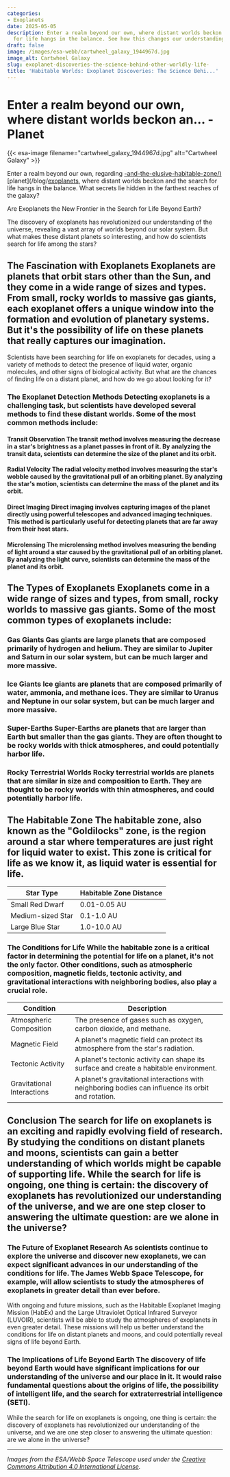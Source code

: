 ```yaml
---
categories:
- Exoplanets
date: 2025-05-05
description: Enter a realm beyond our own, where distant worlds beckon and the search
  for life hangs in the balance. See how this changes our understanding.
draft: false
image: /images/esa-webb/cartwheel_galaxy_1944967d.jpg
image_alt: Cartwheel Galaxy
slug: exoplanet-discoveries-the-science-behind-other-worldly-life-
title: 'Habitable Worlds: Exoplanet Discoveries: The Science Behi...'
---
```


# Enter a realm beyond our own, where distant worlds beckon an... - Planet
{{< esa-image filename="cartwheel_galaxy_1944967d.jpg" alt="Cartwheel Galaxy" >}}



Enter a realm beyond our own, regarding [-and-the-elusive-habitable-zone/)](/blog/exoplanets-in-the-habitable-zone-a-new-era-in-the-search-for) [planet](/blog/[exoplanets](/blog/the-cosmic-dance-of-exoplanets-and-habitable-zones), where distant worlds beckon and the search for life hangs in the balance. What secrets lie hidden in the farthest reaches of the galaxy?

Are Exoplanets the New Frontier in the Search for Life Beyond Earth?

 The discovery of exoplanets has revolutionized our understanding of the universe, revealing a vast array of worlds beyond our solar system. But what makes these distant planets so interesting, and how do scientists search for life among the stars?

 ## The Fascination with Exoplanets Exoplanets are planets that orbit stars other than the Sun, and they come in a wide range of sizes and types. From small, rocky worlds to massive gas giants, each exoplanet offers a unique window into the formation and evolution of planetary systems. But it's the possibility of life on these planets that really captures our imagination.

 Scientists have been searching for life on exoplanets for decades, using a variety of methods to detect the presence of liquid water, organic molecules, and other signs of biological activity. But what are the chances of finding life on a distant planet, and how do we go about looking for it?

 ### The Exoplanet Detection Methods Detecting exoplanets is a challenging task, but scientists have developed several methods to find these distant worlds. Some of the most common methods include:

 #### Transit Observation The transit method involves measuring the decrease in a star's brightness as a planet passes in front of it. By analyzing the transit data, scientists can determine the size of the planet and its orbit.

 #### Radial Velocity The radial velocity method involves measuring the star's wobble caused by the gravitational pull of an orbiting planet. By analyzing the star's motion, scientists can determine the mass of the planet and its orbit.

 #### Direct Imaging Direct imaging involves capturing images of the planet directly using powerful telescopes and advanced imaging techniques. This method is particularly useful for detecting planets that are far away from their host stars.

 #### Microlensing The microlensing method involves measuring the bending of light around a star caused by the gravitational pull of an orbiting planet. By analyzing the light curve, scientists can determine the mass of the planet and its orbit.

 ## The Types of Exoplanets Exoplanets come in a wide range of sizes and types, from small, rocky worlds to massive gas giants. Some of the most common types of exoplanets include:

 ### Gas Giants Gas giants are large planets that are composed primarily of hydrogen and helium. They are similar to Jupiter and Saturn in our solar system, but can be much larger and more massive.

 ### Ice Giants Ice giants are planets that are composed primarily of water, ammonia, and methane ices. They are similar to Uranus and Neptune in our solar system, but can be much larger and more massive.

 ### Super-Earths Super-Earths are planets that are larger than Earth but smaller than the gas giants. They are often thought to be rocky worlds with thick atmospheres, and could potentially harbor life.

 ### Rocky Terrestrial Worlds Rocky terrestrial worlds are planets that are similar in size and composition to Earth. They are thought to be rocky worlds with thin atmospheres, and could potentially harbor life.

 ## The Habitable Zone The habitable zone, also known as the "Goldilocks" zone, is the region around a star where temperatures are just right for liquid water to exist. This zone is critical for life as we know it, as liquid water is essential for life.

 | Star Type | Habitable Zone Distance |
| --- | --- |
| Small Red Dwarf | 0.01-0.05 AU |
| Medium-sized Star | 0.1-1.0 AU |
| Large Blue Star | 1.0-10.0 AU | The habitable zone depends on the star's size, age, and brightness, as well as the planet's atmospheric composition and magnetic field. Scientists use various models to determine the habitable zone for a given star and planet system.

 ### The Conditions for Life While the habitable zone is a critical factor in determining the potential for life on a planet, it's not the only factor. Other conditions, such as atmospheric composition, magnetic fields, tectonic activity, and gravitational interactions with neighboring bodies, also play a crucial role.

 | Condition | Description |
| --- | --- |
| Atmospheric Composition | The presence of gases such as oxygen, carbon dioxide, and methane. |
| Magnetic Field | A planet's magnetic field can protect its atmosphere from the star's radiation. |
| Tectonic Activity | A planet's tectonic activity can shape its surface and create a habitable environment. |
| Gravitational Interactions | A planet's gravitational interactions with neighboring bodies can influence its orbit and rotation. | By studying these conditions, scientists can gain a better understanding of which planets might be capable of supporting life.

 ## Conclusion The search for life on exoplanets is an exciting and rapidly evolving field of research. By studying the conditions on distant planets and moons, scientists can gain a better understanding of which worlds might be capable of supporting life. While the search for life is ongoing, one thing is certain: the discovery of exoplanets has revolutionized our understanding of the universe, and we are one step closer to answering the ultimate question: are we alone in the universe?

 ### The Future of Exoplanet Research As scientists continue to explore the universe and discover new exoplanets, we can expect significant advances in our understanding of the conditions for life. The James Webb Space Telescope, for example, will allow scientists to study the atmospheres of exoplanets in greater detail than ever before.

 With ongoing and future missions, such as the Habitable Exoplanet Imaging Mission (HabEx) and the Large Ultraviolet Optical Infrared Surveyor (LUVOIR), scientists will be able to study the atmospheres of exoplanets in even greater detail. These missions will help us better understand the conditions for life on distant planets and moons, and could potentially reveal signs of life beyond Earth.

 ### The Implications of Life Beyond Earth The discovery of life beyond Earth would have significant implications for our understanding of the universe and our place in it. It would raise fundamental questions about the origins of life, the possibility of intelligent life, and the search for extraterrestrial intelligence (SETI).

 While the search for life on exoplanets is ongoing, one thing is certain: the discovery of exoplanets has revolutionized our understanding of the universe, and we are one step closer to answering the ultimate question: are we alone in the universe?

---

*Images from the ESA/Webb Space Telescope used under the [Creative Commons Attribution 4.0 International License](https://creativecommons.org/licenses/by/4.0).*